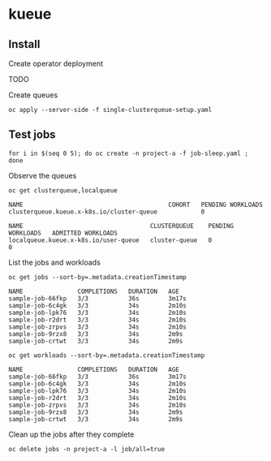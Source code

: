 # kueue

## Install

Create operator deployment

TODO

Create queues

```
oc apply --server-side -f single-clusterqueue-setup.yaml
```

## Test jobs

```
for i in $(seq 0 5); do oc create -n project-a -f job-sleep.yaml ; done
```

Observe the queues

```
oc get clusterqueue,localqueue
```
```
NAME                                        COHORT   PENDING WORKLOADS
clusterqueue.kueue.x-k8s.io/cluster-queue            0

NAME                                   CLUSTERQUEUE    PENDING WORKLOADS   ADMITTED WORKLOADS
localqueue.kueue.x-k8s.io/user-queue   cluster-queue   0                   0
```

List the jobs and workloads

```
oc get jobs --sort-by=.metadata.creationTimestamp
```
```
NAME               COMPLETIONS   DURATION   AGE
sample-job-66fkp   3/3           36s        3m17s
sample-job-6c4gk   3/3           34s        2m10s
sample-job-lpk76   3/3           34s        2m10s
sample-job-r2drt   3/3           34s        2m10s
sample-job-zrpvs   3/3           34s        2m10s
sample-job-9rzx8   3/3           34s        2m9s
sample-job-crtwt   3/3           34s        2m9s
```

```
oc get workloads --sort-by=.metadata.creationTimestamp
```
```
NAME               COMPLETIONS   DURATION   AGE
sample-job-66fkp   3/3           36s        3m17s
sample-job-6c4gk   3/3           34s        2m10s
sample-job-lpk76   3/3           34s        2m10s
sample-job-r2drt   3/3           34s        2m10s
sample-job-zrpvs   3/3           34s        2m10s
sample-job-9rzx8   3/3           34s        2m9s
sample-job-crtwt   3/3           34s        2m9s
```

Clean up the jobs after they complete

```
oc delete jobs -n project-a -l job/all=true
```
